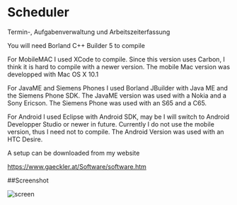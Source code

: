 # Scheduler
 Termin-, Aufgabenverwaltung und Arbeitszeiterfassung 

You will need Borland C++ Builder 5 to compile

For MobileMAC I used XCode to compile. Since this version uses Carbon, I think it is hard to compile with a newer version.
The mobile Mac version was developped with Mac OS X 10.1

For JavaME and Siemens Phones I used Borland JBuilder with Java ME and the Siemens Phone SDK.
The JavaME version was used with a Nokia and a Sony Ericson. The Siemens Phone was used with an S65 and a C65.

For Android I used Eclipse with Android SDK, may be I will switch to Android Developper Studio or newer in future. Currently I do not use the mobile version, thus I need not to compile.
The Android Version was used with an HTC Desire.


A setup can be downloaded from my website

https://www.gaeckler.at/Software/software.htm

##Screenshot

![screen](https://github.com/user-attachments/assets/0c89264e-89a5-4583-97c4-cb8b2d1e3118)
